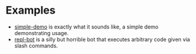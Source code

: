 # Examples

 - [simple-demo](simple-demo) is exactly what it sounds like, a simple demo demonstrating usage.
 - [repl-bot](repl-bot) is a silly but horrible bot that executes arbitrary code given via slash commands.
